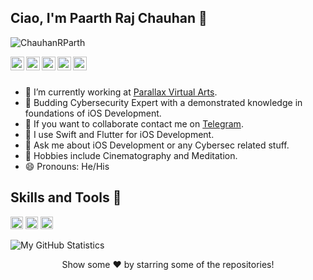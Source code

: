 ## Ciao, I'm Paarth Raj Chauhan 👋

<p align="left"> <img src="https://komarev.com/ghpvc/?username=ChauhanRParth&label=Views&color=blue&style=plastic" alt="ChauhanRParth" /> </p>

<a href="https://twitter.com/ParthRChauhan">
  <img align="left" alt="Paarth's Twitter" width="22px" src="https://cdn.jsdelivr.net/npm/simple-icons@v3/icons/twitter.svg" />
</a>
<a href="https://linkedin.com/in/paarth-raj-chauhan-5b389b1b7">
  <img align="left" alt="PRC's Linkedin" width="22px" src="https://cdn.jsdelivr.net/npm/simple-icons@v3/icons/linkedin.svg" />
</a>
<a href="https://github.com/ChauhanRParth">
  <img align="left" alt="Paarth's Github" width="22px" src="https://cdn.jsdelivr.net/npm/simple-icons@v3/icons/github.svg" />
</a>
<a href="https://t.me/ChauhanRParth">
  <img align="left" alt="Parth's Telegram" width="22px" src="https://cdn.jsdelivr.net/npm/simple-icons@v3/icons/telegram.svg" />
</a>
<a href="https://instagram.com/lol.tar.gz/">
  <img align="left" alt="PRC's Instagram" width="22px" src="https://cdn.jsdelivr.net/npm/simple-icons@v3/icons/instagram.svg" />
</a>
<br/>
<br/>



- 🔭 I’m currently working at [Parallax Virtual Arts](https://pvaindia.com/).
- 🌱 Budding Cybersecurity Expert with a demonstrated knowledge in foundations of iOS Development.
- 👯 If you want to collaborate contact me on [Telegram](https://t.me/ChauhanRParth/).
- 🤞  I use Swift and Flutter for iOS Development. 
- 💬 Ask me about iOS Development or any Cybersec related stuff.
- 🎥 Hobbies include Cinematography and Meditation.
- 😄 Pronouns: He/His 

  
## Skills and Tools 🔰

<code><img height="20" src="https://img.shields.io/badge/swift-%23FA7343.svg?&style=for-the-badge&logo=swift&logoColor=white"></code>
<code><img height="20" src="https://img.shields.io/badge/adobe%20-%23FF0000.svg?&style=for-the-badge&logo=adobe&logoColor=white"></code> 
<code><img height="20" src="https://img.shields.io/badge/kali-linux-blue/?style=for-the-badge&logo=appveyor"></code>

![My GitHub Statistics](https://github-readme-stats.vercel.app/api?username=ChauhanRParth&show_icons=true&theme=tokyonight)

<div align="center">
Show some ❤️ by starring some of the repositories!
</div>


